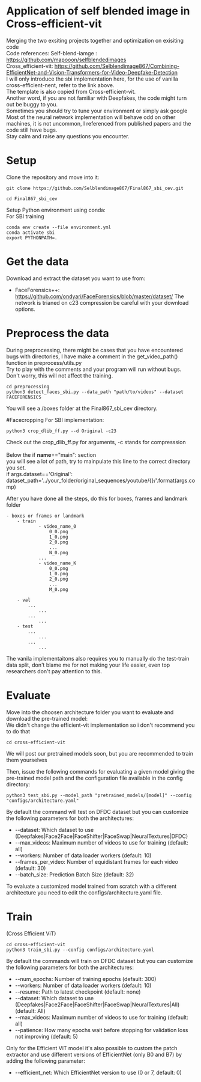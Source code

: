 # Application of self blended image in Cross-efficient-vit

Merging the two exsiting projects together and optimization on exisiting code<br>
Code references:
Self-blend-iamge : https://github.com/mapooon/selfblendedimages <br>
Cross_efficient-vit: https://github.com/Selblendimage867/Combining-EfficientNet-and-Vision-Transformers-for-Video-Deepfake-Detection <br>
I will only introduce the sbi implementation here, for the use of vanilla cross-efficient-nent, refer to the link above.<br>
The template is also copied from Cross-efficient-vit.<br>
Another word, if you are not familiar with Deepfakes, the code might turn out be buggy to you.<br>
Sometimes you should try to tune your environment or simply ask google<br>
Most of the neural network implementation will behave odd on other machines, it is not uncommon, I referenced from published papers and the code still have bugs.<br>
Stay calm and raise any questions you encounter.<br>
# Setup
Clone the repository and move into it:
```
git clone https://github.com/Selblendimage867/Final867_sbi_cev.git

cd Final867_sbi_cev
```

Setup Python environment using conda:<br>
For SBI training
```
conda env create --file environment.yml
conda activate sbi
export PYTHONPATH=.
```

# Get the data
Download and extract the dataset you want to use from:
- FaceForensics++: https://github.com/ondyari/FaceForensics/blob/master/dataset/
The network is trianed on c23 compression be careful with your download options.


# Preprocess the data
During preprocessing, there might be cases that you have encountered bugs with directories, I have make a comment in the get_video_path() function in preprocess/utils.py<br>
Try to play with the comments and your program will run without bugs.<br>
Don't worry, this will not affect the training.<br>

```
cd preprocessing
python3 detect_faces_sbi.py --data_path "path/to/videos" --dataset FACEFORENSICS
```

You will see a /boxes folder at the Final867_sbi_cev directory.<br>

#Facecropping
For SBI implementation:
```
python3 crop_dlib_ff.py --d Original -c23

```
Check out the crop_dlib_ff.py for arguments, -c stands for compresssion<br>
<br>
Below the if __name__=="main": section<br>
you will see a lot of path, try to mainpulate this line to the correct directory you set.<br>
if args.dataset=='Original':<br>
        dataset_path='../your_folder/original_sequences/youtube/{}/'.format(args.comp)<br>

After you have done all the steps, do this for boxes, frames and landmark folder 
```
- boxes or frames or landmark
    - train
            - video_name_0
                0_0.png
                1_0.png
                2_0.png
                ...
                N_0.png
            ...
            - video_name_K
                0_0.png
                1_0.png
                2_0.png
                ...
                M_0.png
        
    - val
        ...
            ...
        ...
            ...
    - test
        ...
            ...
        ...
            ...
 ```
The vanila implementaitons also requires you to manually do the test-train data split, don't blame me for not making your life easier, even top researchers don't pay attention to this.<br> 

# Evaluate
Move into the choosen architecture folder you want to evaluate and download the pre-trained model:<br>
We didn't change the efficient-vit implementation so i don't recommend you to do that

```
cd cross-efficient-vit
```
We will post our pretrained models soon, but you are recommended to train them yourselves


Then, issue the following commands for evaluating a given model giving the pre-trained model path and the configuration file available in the config directory:
```
python3 test_sbi.py --model_path "pretrained_models/[model]" --config "configs/architecture.yaml"
```

By default the command will test on DFDC dataset but you can customize the following parameters for both the architectures:
- --dataset: Which dataset to use (Deepfakes|Face2Face|FaceShifter|FaceSwap|NeuralTextures|DFDC)
- --max_videos: Maximum number of videos to use for training (default: all)
- --workers: Number of data loader workers (default: 10)
- --frames_per_video: Number of equidistant frames for each video (default: 30)
- --batch_size: Prediction Batch Size (default: 32)

    
To evaluate a customized model trained from scratch with a different architecture you need to edit the configs/architecture.yaml file.

# Train

(Cross Efficient ViT)
```
cd cross-efficient-vit
python3 train_sbi.py --config configs/architecture.yaml
```

By default the commands will train on DFDC dataset but you can customize the following parameters for both the architectures:
- --num_epochs: Number of training epochs (default: 300)
- --workers: Number of data loader workers (default: 10)
- --resume: Path to latest checkpoint (default: none)
- --dataset: Which dataset to use (Deepfakes|Face2Face|FaceShifter|FaceSwap|NeuralTextures|All) (default: All)
- --max_videos: Maximum number of videos to use for training (default: all)
- --patience: How many epochs wait before stopping for validation loss not improving (default: 5)
    

Only for the Efficient ViT model it's also possible to custom the patch extractor and use different versions of EfficientNet (only B0 and B7) by adding the following parameter:
- --efficient_net: Which EfficientNet version to use (0 or 7, default: 0)


